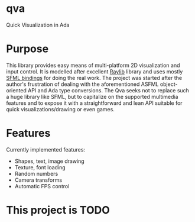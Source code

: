 # qva
Quick Visualization in Ada

# Purpose
This library provides easy means of multi-platform 2D visualization and input control. It is modelled after
excellent [Raylib](https://www.raylib.com/) library and uses mostly [SFML bindings](https://github.com/mgrojo/ASFML)
for doing the real work. The project was started after the author's frustration of dealing with the aforementioned
ASFML object-oriented API and Ada type conversions. The Qva seeks not to replace such a huge library like SFML, but 
to capitalize on the supported multimedia features and to expose it with a straightforward and lean API suitable for
quick visualizations/drawing or even games.

# Features
Currently implemented features:
- Shapes, text, image drawing
- Texture, font loading
- Random numbers
- Camera transforms
- Automatic FPS control

# This project is TODO
